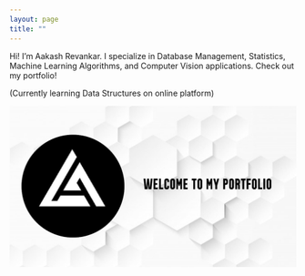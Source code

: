 ```yaml
---
layout: page
title: ""
---
```


Hi! I’m Aakash Revankar. I specialize in Database Management, Statistics, Machine Learning Algorithms, and Computer Vision applications. Check out my portfolio!

(Currently learning Data Structures on online platform)

![Portfolio](https://github.com/AakashRevankar/aakashrevankar.github.io/blob/master/assets/home-profile-1.jpg)

